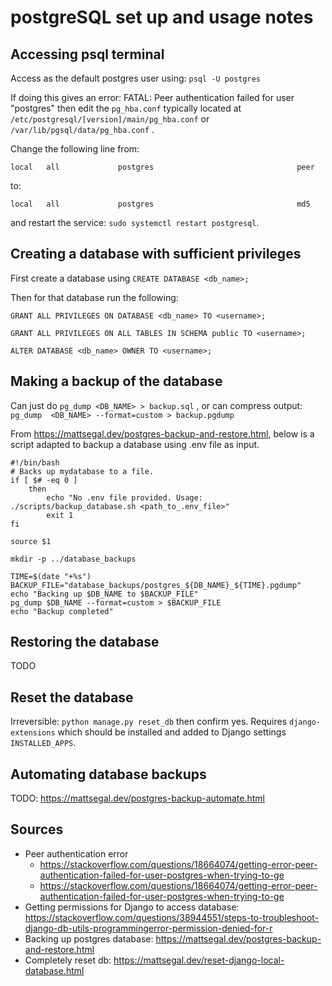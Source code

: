 # postgreSQL set up and usage notes

## Accessing psql terminal
Access as the default postgres user using: 
`psql -U postgres`  

If doing this gives an error: FATAL: Peer authentication failed for user "postgres" then edit the `pg_hba.conf` typically located at `/etc/postgresql/[version]/main/pg_hba.conf` or `/var/lib/pgsql/data/pg_hba.conf` . 

Change the following line from: 

`local   all             postgres                                peer`

to:

`local   all             postgres                                md5`

and restart the service:
`sudo systemctl restart postgresql`.

## Creating a database with sufficient privileges 
First create a database using `CREATE DATABASE <db_name>;`

Then for that database run the following:

`GRANT ALL PRIVILEGES ON DATABASE <db_name> TO <username>;`

`GRANT ALL PRIVILEGES ON ALL TABLES IN SCHEMA public TO <username>;`

`ALTER DATABASE <db_name> OWNER TO <username>; `

## Making a backup of the database
Can just do `pg_dump <DB_NAME> > backup.sql` , or can compress output: `pg_dump  <DB_NAME> --format=custom > backup.pgdump`

From https://mattsegal.dev/postgres-backup-and-restore.html, below is a script adapted to backup a database using .env file as input.
```
#!/bin/bash
# Backs up mydatabase to a file.
if [ $# -eq 0 ]
    then
        echo "No .env file provided. Usage: ./scripts/backup_database.sh <path_to_.env_file>"
        exit 1
fi

source $1 

mkdir -p ../database_backups

TIME=$(date "+%s")
BACKUP_FILE="database_backups/postgres_${DB_NAME}_${TIME}.pgdump"
echo "Backing up $DB_NAME to $BACKUP_FILE"
pg_dump $DB_NAME --format=custom > $BACKUP_FILE
echo "Backup completed"
```

## Restoring the database
TODO

## Reset the database
Irreversible: `python manage.py reset_db` then confirm yes. Requires `django-extensions` which should be installed and added to Django settings `INSTALLED_APPS`.

## Automating database backups
TODO: https://mattsegal.dev/postgres-backup-automate.html

## Sources
- Peer authentication error
    - https://stackoverflow.com/questions/18664074/getting-error-peer-authentication-failed-for-user-postgres-when-trying-to-ge
    - https://stackoverflow.com/questions/18664074/getting-error-peer-authentication-failed-for-user-postgres-when-trying-to-ge
- Getting permissions for Django to access database: https://stackoverflow.com/questions/38944551/steps-to-troubleshoot-django-db-utils-programmingerror-permission-denied-for-r
- Backing up postgres database: https://mattsegal.dev/postgres-backup-and-restore.html 
- Completely reset db: https://mattsegal.dev/reset-django-local-database.html 
